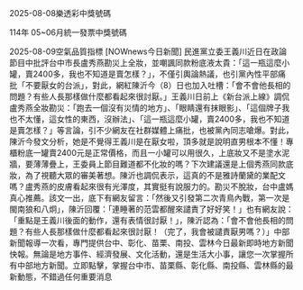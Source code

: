 
2025-08-08樂透彩中獎號碼

                                
114年 05~06月統一發票中獎號碼
                             
2025-08-09空氣品質指標
                              [NOWnews今日新聞] 民進黨立委王義川近日在政論節目中批評台中市長盧秀燕勘災上全妝，並嘲諷同款粉底液太貴：「這一瓶這麼小罐，賣2400多，我也不知道是賣怎樣？」，不僅引輿論熱議，也引黨內性平部痛批「不要厭女的台派」，對此，網紅陳沂今（8）日也加入吐槽：「會不會他長相的問題？有些人長那樣做什麼都看起來很討厭。」王義川日前上《新台派上線》調侃盧秀燕全妝勘災：「跑去一個沒有災情的地方」、「眼睛還有抹眼影」、「這個牌子我也不太懂，這女性的東西，沒辦法」、「這一瓶這麼小罐，賣2400多，我也不知道是賣怎樣？」等言論，引不少網友在社群媒體上痛批，也被黨內同志嗆爆。對此，陳沂今發文分析，她是不覺得王義川是在厭女啦，頂多就是說明直男根本不懂！專櫃粉底一罐賣2400元是正常價格，而且一小罐可以用很久，上底妝又不是塗水泥牆，要薄薄疊上，王委員上節目難道都不化妝的嗎？下次建議還是上個秀燕同款底妝，為了視聽大眾的審美著想。陳沂也調侃表示，這真的不是雅詩蘭黛的業配文嗎？盧秀燕的皮膚看起來很有光澤度，其實挺有說服力的。勘災不脫妝，台中盧媽真心推薦。該文一出，底下有網友留言：「然後又引發第二次青鳥內戰，第一次是閩南狼和八炯」，陳沂回覆：「連睡著的范雲都醒來譴責了好好笑！」也有網友說：「重點是王義川後面的動作，還有表情很討厭！」，陳沂認為：「會不會他長相的問題？有些人長那樣做什麼都看起來很討厭！（完了，我會被譴責厭男嗎？）」中部新聞報導一次看，專門提供台中、彰化、苗栗、南投、雲林今日最新即時地方新聞快報。無論是地方事件、經濟發展、文化活動，還是生活大小事，讓您一次掌握所有中部地方新聞。立即點擊，掌握台中市、苗栗縣、彰化縣、南投縣、雲林縣的最新動態，不錯過任何重要消息